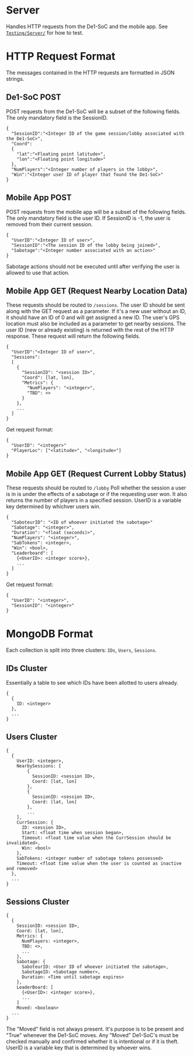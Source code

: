 # Server
Handles HTTP requests from the De1-SoC and the mobile app. See [`Testing/Server/`](../Testing/Server/) for how to test.
# HTTP Request Format
The messages contained in the HTTP requests are formatted in JSON strings.
## De1-SoC POST
POST requests from the De1-SoC will be a subset of the following fields. The only mandatory field is the SessionID.
```
{
  "SessionID":"<Integer ID of the game session/lobby associated with the De1-SoC>",
  "Coord":
  {
    "lat":"<Floating point latitude>",
    "lon":"<Floating point longitude>"
  },
  "NumPlayers":"<Integer number of players in the lobby>",
  "Win":"<Integer user ID of player that found the De1-SoC>"
}
```
## Mobile App POST
POST requests from the mobile app will be a subset of the following fields. The only mandatory field
is the user ID. If SessionID is -1, the user is removed from their current session.
```
{
  "UserID":"<Integer ID of user>",
  "SessionID":"<The session ID of the lobby being joined>",
  "Sabotage":"<Integer number associated with an action>"
}
```
Sabotage actions should not be executed until after verifying the user is allowed to use that action.

## Mobile App GET (Request Nearby Location Data)
These requests should be routed to `/sessions`. The user ID should be sent along with the GET request
as a parameter. If it's a new user without an ID, it should have an ID of 0 and will get assigned a
new ID. The user's GPS location must also be included as a parameter to get nearby sessions. The user
ID (new or already existing) is returned with the rest of the HTTP response.
These request will return the following fields.
```
{
  "UserID":"<Integer ID of user>",
  "Sessions":
  [
    {
      "SessionID": "<session ID>",
      "Coord": [lat, lon],
      "Metrics": {
        "NumPlayers": "<integer>",
        "TBD": <>
      }
    },
    ...
  ]
}
```
Get request format:
```
{
  "UserID": "<integer>"
  "PlayerLoc": ["<latitude>", "<longitude>"]
}
```

## Mobile App GET (Request Current Lobby Status)
These requests should be routed to `/lobby`
Poll whether the session a user is in is under the effects of a sabotage or if the requesting user won.
It also returns the number of players in a specified session.
UserID is a variable key determined by whichver users win.
```
{
  "SaboteurID": "<ID of whoever initiated the sabotage>"
  "Sabotage": "<integer>",
  "Duration": "<float (seconds)>",
  "NumPlayers": "<integer>",
  "SabTokens": <integer>,
  "Win": <bool>,
  "Leaderboard": [
    {<UserID>: <integer score>},
    ...
  ]
}
```
Get request format:
```
{
  "UserID": "<integer>",
  "SessionID": "<integer>"
}
```

# MongoDB Format
Each collection is split into three clusters: `IDs`, `Users`, `Sessions`.

## IDs Cluster
Essentially a table to see which IDs have been allotted to users already.
```
{
  {
    ID: <integer>
  },
  ...
}
```

## Users Cluster
```
{
  {
    UserID: <integer>,
    NearbySessions: [
        {
          SessionID: <session ID>,
          Coord: [lat, lon]
        },
        {
          SessionID: <session ID>,
          Coord: [lat, lon]
        },
        ...
    ],
    CurrSession: {
      ID: <session ID>,
      Start: <float time when session began>,
      Timeout: <float time value when the CurrSession should be invalidated>,
      Win: <bool>
    },
    SabTokens: <integer number of sabotage tokens possessed>
    Timeout: <float time value when the user is counted as inactive and removed>
  },
  ...
}
```

## Sessions Cluster
```
{
  {
    SessionID: <session ID>,
    Coord: [lat, lon],
    Metrics: {
      NumPlayers: <integer>,
      TBD: <>,
      ...
    },
    Sabotage: {
      SaboteurID: <User ID of whoever initiated the sabotage>,
      SabotageID: <Sabotage number>,
      Duration: <Time until sabotage expires>
    },
    LeaderBoard: [
      {<UserID>: <integer score>},
      ...
    ]
    Moved: <boolean>
  ...
}
```
The "Moved" field is not always present. It's purpose is to be present and "True"
whenever the De1-SoC moves. Any "Moved" De1-SoC's must be checked manually and
confirmed whether it is intentional or if it is theft. UserID is a variable key
that is determined by whoever wins.

